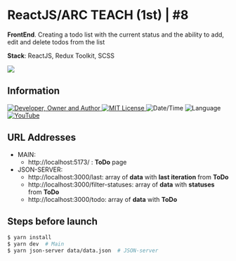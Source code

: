 # ReactJS/ARC TEACH (1st) | #8
**FrontEnd**. Creating a todo list with the current status and the ability to add, edit and delete todos from the list

**Stack**: ReactJS, Redux Toolkit, SCSS

![](result.gif)

## Information
<div id="information" align="left">
  <a href="https://github.com/MoguchiyDD" target="_blank">
    <img alt="Developer, Owner and Author" src="https://img.shields.io/badge/Developer,%20Owner%20and%20Author-МогучийДД%20(MoguchiyDD)-FF4F1E?style=for-the-badge" />
  </a>
  <a href="../../../LICENSE" target="_blank">
    <img alt="MIT License" src="https://img.shields.io/badge/License-MIT%20License-6A1B9A?style=for-the-badge" />
  </a>
  <img alt="Date/Time" src="https://img.shields.io/badge/Date/Time-~2 day-F9A825?style=for-the-badge" />
  <img alt="Language" src="https://img.shields.io/badge/Language-Russian-00897b?style=for-the-badge" />
  <a href="https://youtu.be/LkZ7-ACj6ns" target="_blank">
    <img alt="YouTube" src="https://img.shields.io/badge/Result-YouTube-FF0000?style=for-the-badge" />
  </a>
</div>

## URL Addresses
- MAIN:
  - http://localhost:5173/ : **ToDo** page
- JSON-SERVER:
  - http://localhost:3000/last: array of **data** with **last iteration** from **ToDo**
  - http://localhost:3000/filter-statuses: array of **data** with **statuses** from **ToDo**
  - http://localhost:3000/todo: array of **data** with **ToDo**

## Steps before launch
```Bash
$ yarn install
$ yarn dev  # Main
$ yarn json-server data/data.json  # JSON-server
```
